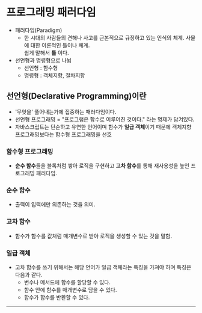 # 프로그래밍 패러다임
* 패러다임(Paradigm)<br>
    * 한 시대의 사람들의 견해나 사고를 근본적으로 규정하고 있는 인식의 체계. 사물에 대한 이론적인 틀이나 체계.<br> 쉽게 말해서 **틀** 이다.
* 선언형과 명령형으로 나뉨<br>
    * 선언형 : 함수형<br>
    * 명령형 : 객체지향, 절차지향


## 선언형(Declarative Programming)이란 
* '무엇을' 풀어내는가에 집중하는 패러다임이다.
* 선언형 프로그래밍 = "프로그램은 함수로 이루어진 것이다." 라는 명제가 담겨있다.
* 자바스크립트는 단순하고 유연한 언어이며 함수가 **일급 객체**이기 때문에 객체지향 프로그래밍보다는 함수형 프로그래밍을 선호

### 함수형 프로그래밍
* **순수 함수**들을 블록처럼 쌓아 로직을 구현하고 **고차 함수**를 통해 재사용성을 높인 프로그래밍 패러다임.

### 순수 함수
* 출력이 입력에만 의존하는 것을 의미.

### 고차 함수
* 함수가 함수를 값처럼 매개변수로 받아 로직을 생성할 수 있는 것을 말함.

### 일급 객체
* 고차 함수를 쓰기 위해서는 해당 언어가 일급 객체라는 특징을 가져야 하며 특징은 다음과 같다.
    * 변수나 메서드에 함수를 할당할 수 있다.
    * 함수 안에 함수를 매개변수로 담을 수 있다.
    * 함수가 함수를 반환할 수 있다.
***